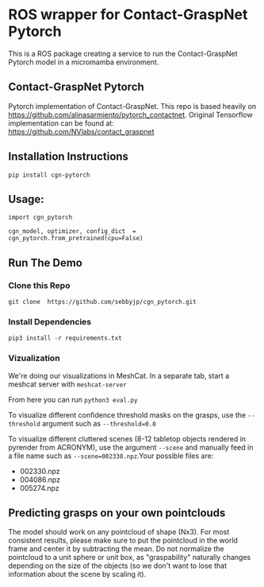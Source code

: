 # ROS wrapper for Contact-GraspNet Pytorch

This is a ROS package creating a service to run the Contact-GraspNet Pytorch model in a micromamba environment.

## Contact-GraspNet Pytorch
Pytorch implementation of Contact-GraspNet. This repo is based heavily on 
https://github.com/alinasarmiento/pytorch_contactnet. Original Tensorflow implementation can be found at: https://github.com/NVlabs/contact_graspnet


## Installation Instructions
`pip install cgn-pytorch`

## Usage:
`import cgn_pytorch`

`cgn_model, optimizer, config_dict  = cgn_pytorch.from_pretrained(cpu=False)`


## Run The Demo
### Clone this Repo
`git clone  https://github.com/sebbyjp/cgn_pytorch.git`

### Install Dependencies
`pip3 install -r requirements.txt`

### Vizualization
We're doing our visualizations in MeshCat. In a separate tab, start a meshcat server with `meshcat-server`

From here you can run `python3 eval.py`

To visualize different confidence threshold masks on the grasps, use the `--threshold` argument such as `--threshold=0.8`

To visualize different cluttered scenes (8-12 tabletop objects rendered in pyrender from ACRONYM), use the argument `--scene` and manually feed in a file name such as `--scene=002330.npz`.Your possible files are:
- 002330.npz
- 004086.npz
- 005274.npz

## Predicting grasps on your own pointclouds
The model should work on any pointcloud of shape (Nx3). For most consistent results, please make sure to put the pointcloud in the world frame and center it by subtracting the mean. Do not normalize the pointcloud to a unit sphere or unit box, as "graspability" naturally changes depending on the size of the objects (so we don't want to lose that information about the scene by scaling it).

